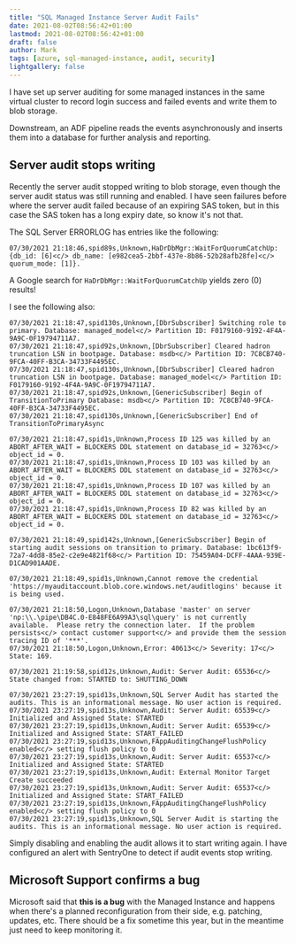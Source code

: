```yaml
---
title: "SQL Managed Instance Server Audit Fails"
date: 2021-08-02T08:56:42+01:00
lastmod: 2021-08-02T08:56:42+01:00
draft: false
author: Mark
tags: [azure, sql-managed-instance, audit, security]
lightgallery: false
---
```

I have set up server auditing for some managed instances in the same virtual cluster to record login success and failed events and write them to blob storage.

Downstream, an ADF pipeline reads the events asynchronously and inserts them into a database for further analysis and reporting.

## Server audit stops writing

Recently the server audit stopped writing to blob storage, even though the server audit status was still running and enabled. I have seen failures before where the server audit failed because of an expiring SAS token, but in this case the SAS token has a long expiry date, so know it's not that.

The SQL Server ERRORLOG has entries like the following:

```log
07/30/2021 21:18:46,spid89s,Unknown,HaDrDbMgr::WaitForQuorumCatchUp: {db_id: [6]<c/> db_name: [e982cea5-2bbf-437e-8b86-52b28afb28fe]<c/> quorum_mode: [1]}.
```
A Google search for `HaDrDbMgr::WaitForQuorumCatchUp` yields zero (0) results!

I see the following also:

```log
07/30/2021 21:18:47,spid130s,Unknown,[DbrSubscriber] Switching role to primary. Database: managed_model<c/> Partition ID: F0179160-9192-4F4A-9A9C-0F19794711A7.
07/30/2021 21:18:47,spid92s,Unknown,[DbrSubscriber] Cleared hadron truncation LSN in bootpage. Database: msdb<c/> Partition ID: 7C8CB740-9FCA-40FF-B3CA-34733F4495EC.
07/30/2021 21:18:47,spid130s,Unknown,[DbrSubscriber] Cleared hadron truncation LSN in bootpage. Database: managed_model<c/> Partition ID: F0179160-9192-4F4A-9A9C-0F19794711A7.
07/30/2021 21:18:47,spid92s,Unknown,[GenericSubscriber] Begin of TransitionToPrimary Database: msdb<c/> Partition ID: 7C8CB740-9FCA-40FF-B3CA-34733F4495EC.
07/30/2021 21:18:47,spid130s,Unknown,[GenericSubscriber] End of TransitionToPrimaryAsync

07/30/2021 21:18:47,spid1s,Unknown,Process ID 125 was killed by an ABORT_AFTER_WAIT = BLOCKERS DDL statement on database_id = 32763<c/> object_id = 0.
07/30/2021 21:18:47,spid1s,Unknown,Process ID 103 was killed by an ABORT_AFTER_WAIT = BLOCKERS DDL statement on database_id = 32763<c/> object_id = 0.
07/30/2021 21:18:47,spid1s,Unknown,Process ID 107 was killed by an ABORT_AFTER_WAIT = BLOCKERS DDL statement on database_id = 32763<c/> object_id = 0.
07/30/2021 21:18:47,spid1s,Unknown,Process ID 82 was killed by an ABORT_AFTER_WAIT = BLOCKERS DDL statement on database_id = 32763<c/> object_id = 0.

07/30/2021 21:18:49,spid142s,Unknown,[GenericSubscriber] Begin of starting audit sessions on transition to primary. Database: 1bc613f9-72a7-4dd8-85e2-c2e9e4821f68<c/> Partition ID: 75459A04-DCFF-4AAA-939E-D1CAD901AADE.

07/30/2021 21:18:49,spid1s,Unknown,Cannot remove the credential 'https://myauditaccount.blob.core.windows.net/auditlogins' because it is being used.

07/30/2021 21:18:50,Logon,Unknown,Database 'master' on server 'np:\\.\pipe\DB4C.0-E848FE6A99A3\sql\query' is not currently available.  Please retry the connection later.  If the problem persists<c/> contact customer support<c/> and provide them the session tracing ID of '***'.
07/30/2021 21:18:50,Logon,Unknown,Error: 40613<c/> Severity: 17<c/> State: 169.

07/30/2021 21:19:58,spid12s,Unknown,Audit: Server Audit: 65536<c/> State changed from: STARTED to: SHUTTING_DOWN

07/30/2021 23:27:19,spid13s,Unknown,SQL Server Audit has started the audits. This is an informational message. No user action is required.
07/30/2021 23:27:19,spid13s,Unknown,Audit: Server Audit: 65539<c/> Initialized and Assigned State: STARTED
07/30/2021 23:27:19,spid13s,Unknown,Audit: Server Audit: 65539<c/> Initialized and Assigned State: START_FAILED
07/30/2021 23:27:19,spid13s,Unknown,FAppAuditingChangeFlushPolicy enabled<c/> setting flush policy to 0
07/30/2021 23:27:19,spid13s,Unknown,Audit: Server Audit: 65537<c/> Initialized and Assigned State: STARTED
07/30/2021 23:27:19,spid13s,Unknown,Audit: External Monitor Target Create succeeded
07/30/2021 23:27:19,spid13s,Unknown,Audit: Server Audit: 65537<c/> Initialized and Assigned State: START_FAILED
07/30/2021 23:27:19,spid13s,Unknown,FAppAuditingChangeFlushPolicy enabled<c/> setting flush policy to 0
07/30/2021 23:27:19,spid13s,Unknown,SQL Server Audit is starting the audits. This is an informational message. No user action is required.

```

Simply disabling and enabling the audit allows it to start writing again. I have configured an alert with SentryOne to detect if audit events stop writing. 

## Microsoft Support confirms a bug

Microsoft said that **this is a bug** with the Managed Instance and happens when there's a planned reconfiguration from their side, e.g. patching, updates, etc. There should be a fix sometime this year, but in the meantime just need to keep monitoring it.